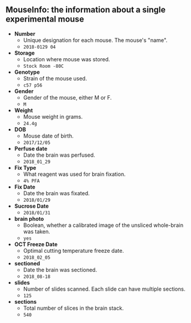 
## MouseInfo: the information about a single experimental mouse

* __Number__
  - Unique designation for each mouse. The mouse's "name".
  - `2018-0129 04`
* __Storage__
  - Location where mouse was stored.
  - `Stock Room -80C`
* __Genotype__
  - Strain of the mouse used.
  - `c57 p56`
* __Gender__
  - Gender of the mouse, either M or F.
  - `M`
* __Weight__
  - Mouse weight in grams.
  - `24.4g`
* __DOB__
  - Mouse date of birth.
  - `2017/12/05`
* __Perfuse date__
  - Date the brain was perfused.
  - `2018_01_29`
* __Fix Type__
  - What reagent was used for brain fixation.
  - `4% PFA`
* __Fix Date__
  - Date the brain was fixated.
  - `2018/01/29`
* __Sucrose Date__
  - `2018/01/31`
* __brain photo__
  - Boolean, whether a calibrated image of the unsliced whole-brain was taken.
  - `yes`
* __OCT Freeze Date__
  - Optimal cutting temperature freeze date.
  - `2018_02_05`
* __sectioned__
  - Date the brain was sectioned.
  - `2018_08-18`
* __slides__
  - Number of slides scanned. Each slide can have multiple sections.
  - `125`
* __sections__
  - Total number of slices in the brain stack.
  - `540`
		 												
